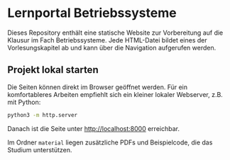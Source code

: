 # Lernportal Betriebssysteme

Dieses Repository enthält eine statische Website zur Vorbereitung auf die Klausur im Fach Betriebssysteme. Jede HTML-Datei bildet eines der Vorlesungskapitel ab und kann über die Navigation aufgerufen werden.

## Projekt lokal starten

Die Seiten können direkt im Browser geöffnet werden. Für ein komfortableres Arbeiten empfiehlt sich ein kleiner lokaler Webserver, z.B. mit Python:

```bash
python3 -m http.server
```

Danach ist die Seite unter <http://localhost:8000> erreichbar.

Im Ordner `material` liegen zusätzliche PDFs und Beispielcode, die das Studium unterstützen.
